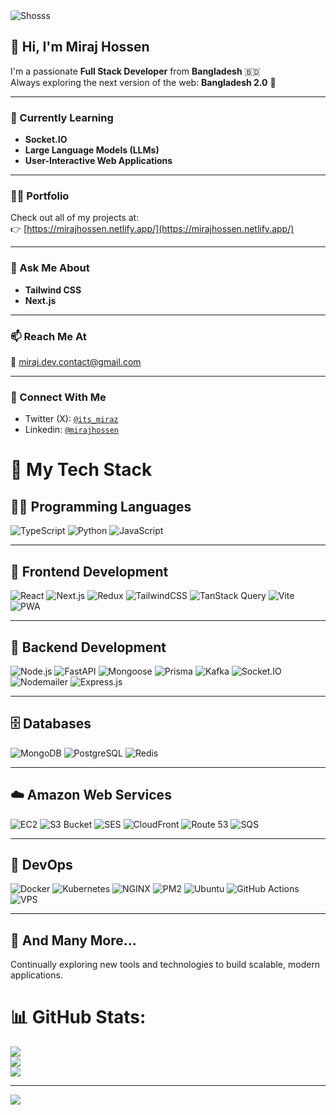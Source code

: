 <picture>
  <source media="(prefers-color-scheme: dark)" srcset="https://res.cloudinary.com/djnlyzsmv/image/upload/v1715837726/resdium-assets/1696686086881_qiscza.jpg">
  <source media="(prefers-color-scheme: light)" srcset="https://res.cloudinary.com/djnlyzsmv/image/upload/v1715837726/resdium-assets/1696686086881_qiscza.jpg">
  <img  style="border-radius: 10%;" alt="Shosss" src="https://res.cloudinary.com/dicnezd6a/image/upload/v1689787852/New_github_cover_anoq0u.jpg">
</picture>

## 👋 Hi, I'm Miraj Hossen

I'm a passionate **Full Stack Developer** from **Bangladesh** 🇧🇩  
Always exploring the next version of the web: **Bangladesh 2.0** 🚀

---

### 🌱 Currently Learning
- **Socket.IO**
- **Large Language Models (LLMs)**
- **User-Interactive Web Applications**

---

### 👨‍💻 Portfolio
Check out all of my projects at:  
👉 [https://mirajhossen.netlify.app/](https://mirajhossen.netlify.app/)

---

### 💬 Ask Me About
- **Tailwind CSS**
- **Next.js**

---

### 📫 Reach Me At
📧 miraj.dev.contact@gmail.com

---

### 🔗 Connect With Me


- Twitter (X): [`@its_miraz`](https://x.com/its_miraz)
- Linkedin: [`@mirajhossen`](https://linkedin.com/in/mirajhossen)


###


# 🚀 My Tech Stack


## 🧑‍💻 Programming Languages  
![TypeScript](https://img.shields.io/badge/TypeScript-3178C6?style=flat&logo=typescript&logoColor=white)
![Python](https://img.shields.io/badge/Python-3776AB?style=flat&logo=python&logoColor=white)
![JavaScript](https://img.shields.io/badge/JavaScript-F7DF1E?style=flat&logo=javascript&logoColor=black)

---

## 🎨 Frontend Development  
![React](https://img.shields.io/badge/React-20232A?style=flat&logo=react&logoColor=61DAFB)
![Next.js](https://img.shields.io/badge/Next.js-000000?style=flat&logo=nextdotjs&logoColor=white)
![Redux](https://img.shields.io/badge/Redux-764ABC?style=flat&logo=redux&logoColor=white)
![TailwindCSS](https://img.shields.io/badge/Tailwind_CSS-06B6D4?style=flat&logo=tailwindcss&logoColor=white)
![TanStack Query](https://img.shields.io/badge/TanStack%20Query-FF4154?style=flat&logo=reactquery&logoColor=white)
![Vite](https://img.shields.io/badge/Vite-646CFF?style=flat&logo=vite&logoColor=white)
![PWA](https://img.shields.io/badge/PWA-5A0FC8?style=flat&logo=pwa&logoColor=white)

---

## 🧰 Backend Development  
![Node.js](https://img.shields.io/badge/Node.js-339933?style=flat&logo=nodedotjs&logoColor=white)
![FastAPI](https://img.shields.io/badge/FastAPI-009688?style=flat&logo=fastapi&logoColor=white)
![Mongoose](https://img.shields.io/badge/Mongoose-880000?style=flat)
![Prisma](https://img.shields.io/badge/Prisma-2D3748?style=flat&logo=prisma&logoColor=white)
![Kafka](https://img.shields.io/badge/Kafka-231F20?style=flat&logo=apachekafka&logoColor=white)
![Socket.IO](https://img.shields.io/badge/Socket.IO-010101?style=flat&logo=socketdotio&logoColor=white)
![Nodemailer](https://img.shields.io/badge/Nodemailer-0072C6?style=flat)
![Express.js](https://img.shields.io/badge/Express.js-000000?style=flat&logo=express&logoColor=white)

---

## 🗄️ Databases  
![MongoDB](https://img.shields.io/badge/MongoDB-47A248?style=flat&logo=mongodb&logoColor=white)
![PostgreSQL](https://img.shields.io/badge/PostgreSQL-4169E1?style=flat&logo=postgresql&logoColor=white)
![Redis](https://img.shields.io/badge/Redis-DC382D?style=flat&logo=redis&logoColor=white)

---

## ☁️ Amazon Web Services  
![EC2](https://img.shields.io/badge/AWS%20EC2-FF9900?style=flat&logo=amazonaws&logoColor=white)
![S3 Bucket](https://img.shields.io/badge/AWS%20S3-569A31?style=flat&logo=amazons3&logoColor=white)
![SES](https://img.shields.io/badge/Amazon%20SES-232F3E?style=flat&logo=amazonses&logoColor=white)
![CloudFront](https://img.shields.io/badge/CloudFront-FF9900?style=flat&logo=awscloud&logoColor=white)
![Route 53](https://img.shields.io/badge/Route%2053-205081?style=flat&logo=amazonroute53&logoColor=white)
![SQS](https://img.shields.io/badge/Amazon%20SQS-FF4F8B?style=flat&logo=amazonsqs&logoColor=white)

---

## 🐳 DevOps  
![Docker](https://img.shields.io/badge/Docker-2496ED?style=flat&logo=docker&logoColor=white)
![Kubernetes](https://img.shields.io/badge/Kubernetes-326CE5?style=flat&logo=kubernetes&logoColor=white)
![NGINX](https://img.shields.io/badge/Nginx-009639?style=flat&logo=nginx&logoColor=white)
![PM2](https://img.shields.io/badge/PM2-2B037A?style=flat)
![Ubuntu](https://img.shields.io/badge/Ubuntu-E95420?style=flat&logo=ubuntu&logoColor=white)
![GitHub Actions](https://img.shields.io/badge/GitHub%20Actions-2088FF?style=flat&logo=githubactions&logoColor=white)
![VPS](https://img.shields.io/badge/VPS-2E3A59?style=flat&logo=linux&logoColor=white)

---

## 🧰 And Many More...
Continually exploring new tools and technologies to build scalable, modern applications.


###
# 📊 GitHub Stats:
![](https://github-readme-stats.vercel.app/api/top-langs/?username=itsmiraz&theme=dark&hide_border=false&include_all_commits=false&count_private=false&layout=compact) <br/> 
![](https://github-readme-stats.vercel.app/api?username=itsmiraz&theme=dark&hide_border=false&include_all_commits=false&count_private=false) <br/>
![](https://nirzak-streak-stats.vercel.app/?user=itsmiraz&theme=dark&hide_border=false)<br/>


---
[![](https://visitcount.itsvg.in/api?id=itsmiraz&icon=0&color=0)](https://visitcount.itsvg.in)


###

<!--
**itsmiraz/itsmiraz** is a ✨ _special_ ✨ repository because its `README.md` (this file) appears on your GitHub profile.

Here are some ideas to get you started:

- 🔭 I’m currently working on ...
- 🌱 I’m currently learning ...
- 👯 I’m looking to collaborate on ...
- 🤔 I’m looking for help with ...
- 💬 Ask me about ...
- 📫 How to reach me: ...
- 😄 Pronouns: ...
- ⚡ Fun fact: ...
-->
